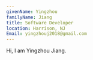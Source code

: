 ```yaml
---
givenName: Yingzhou
familyName: Jiang
title: Software Developer
location: Harrison, NJ
Email: yingzhouj2018@gmail.com
---
```


Hi, I am Yingzhou Jiang.
